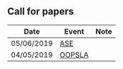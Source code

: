 ## Call for papers


| Date | Event | Note |
| ------------ | ------------- | ------------ |
| 05/06/2019 | [ASE](https://2019.ase-conferences.org/track/ase-2019-papers) |  |
| 04/05/2019 | [OOPSLA](https://2019.splashcon.org/track/splash-2019-oopsla) |  |

